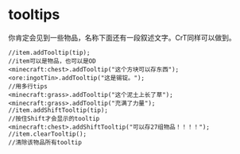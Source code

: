 # tooltips



你肯定会见到一些物品，名称下面还有一段叙述文字。CrT同样可以做到。

```text
//item.addTooltip(tip);
//item可以是物品，也可以是OD
<minecraft:chest>.addTooltip("这个方块可以存东西");
<ore:ingotTin>.addTooltip("这是锡锭。");
//用多行tips
<minecraft:grass>.addTooltip("这个泥土上长了草");
<minecraft:grass>.addTooltip("充满了力量");
//item.addShiftTooltip(tip);
//按住Shift才会显示的tooltip
<minecraft:chest>.addShiftTooltip("可以存27组物品！！！！");
//item.clearTooltip();
//清除该物品所有tooltip
```

